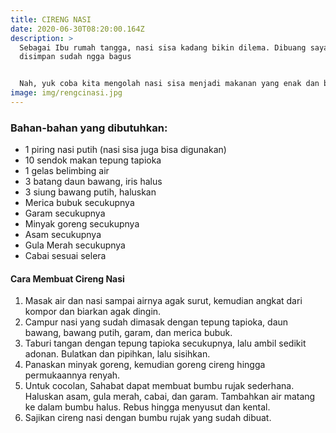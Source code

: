 ```yaml
---
title: CIRENG NASI
date: 2020-06-30T08:20:00.164Z
description: >
  Sebagai Ibu rumah tangga, nasi sisa kadang bikin dilema. Dibuang sayang,
  disimpan sudah ngga bagus


  Nah, yuk coba kita mengolah nasi sisa menjadi makanan yang enak dan bisa menjadi ide usaha rumahan anda juga.”
image: img/rengcinasi.jpg
---
```

### **Bahan-bahan yang dibutuhkan:** 

* 1 piring nasi putih (nasi sisa juga bisa digunakan) 
* 10 sendok makan tepung tapioka 
* 1 gelas belimbing air 
* 3 batang daun bawang, iris halus 
* 3 siung bawang putih, haluskan 
* Merica bubuk secukupnya 
* Garam secukupnya 
* Minyak goreng secukupnya 
* Asam secukupnya 
* Gula Merah secukupnya 
* Cabai sesuai selera



#### Cara Membuat Cireng Nasi

1. Masak air dan nasi sampai airnya agak surut, kemudian angkat dari kompor dan biarkan agak dingin.
2. Campur nasi yang sudah dimasak dengan tepung tapioka, daun bawang, bawang putih, garam, dan merica bubuk.
3. Taburi tangan dengan tepung tapioka secukupnya, lalu ambil sedikit adonan. Bulatkan dan pipihkan, lalu sisihkan.
4. Panaskan minyak goreng, kemudian goreng cireng hingga permukaannya renyah.
5. Untuk cocolan, Sahabat dapat membuat bumbu rujak sederhana. Haluskan asam, gula merah, cabai, dan garam. Tambahkan air matang ke dalam bumbu halus. Rebus hingga menyusut dan kental.
6. Sajikan cireng nasi dengan bumbu rujak yang sudah dibuat.